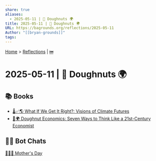 ```yaml
---
share: true
aliases:
  - 2025-05-11 | 🍩 Doughnuts 🌍
title: 2025-05-11 | 🍩 Doughnuts 🌍
URL: https://bagrounds.org/reflections/2025-05-11
Author: "[[bryan-grounds]]"
tags: 
---
```

[Home](../index.md) > [Reflections](./index.md) | [⏮️](./2025-05-10.md)  
# 2025-05-11 | 🍩 Doughnuts 🌍  
## 📚 Books  
- [🌡️✅🌎 What If We Get It Right?: Visions of Climate Futures](../books/what-if-we-get-it-right-visions-of-climate-futures.md)  
- [🍩🌍 Doughnut Economics: Seven Ways to Think Like a 21st-Century Economist](../books/doughnut-economics-seven-ways-to-think-like-a-21st-century-economist.md)  
  
## 🤖💬 Bot Chats  
[🤱🏼💐 Mother's Day](../bot-chats/mothers-day.md)  
